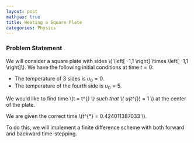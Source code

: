 ```yaml
---
layout: post
mathjax: true
title: Heating a Square Plate
categories: Physics
---
```


### Problem Statement ### 
We will consider a square plate with sides \\( \left[ -1,1 \right] \times \left[ -1,1 \right]\\). We have the following initial conditions at time $t=0$: 

*   The temperature of 3 sides is  $u_0=0$.
*   The temperature of the fourth side is $u_0=5$.

We would like to find time \\(t = t^{*} \\) such that \\( u(t^{*}) = 1 \\) at the center of the plate.

We are given the correct time \\(t^{*} = 0.424011387033 \\). 

To do this, we will implement a finite difference scheme with both forward and backward time-stepping. 